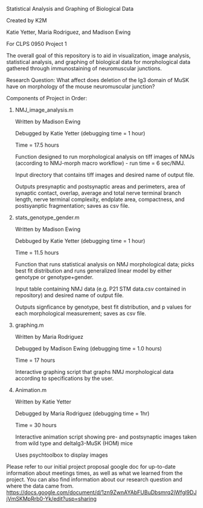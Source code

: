 Statistical Analysis and Graphing of Biological Data

Created by K2M

Katie Yetter, Maria Rodriguez, and Madison Ewing

For CLPS 0950 Project 1

The overall goal of this repository is to aid in visualization, image analysis, statistical analysis, and graphing of biological data for morphological data gathered through immunostaining of neuromuscular junctions.

Research Question: What affect does deletion of the Ig3 domain of MuSK have on morphology of the mouse neuromuscular junction?

Components of Project in Order:


1. NMJ_image_analysis.m

    Written by Madison Ewing
    
    Debugged by Katie Yetter (debugging time = 1 hour)
    
    Time = 17.5 hours

    Function designed to run morphological analysis on tiff images of NMJs (according to NMJ-morph macro workflow) - run time = 6 sec/NMJ.
    
    Input directory that contains tiff images and desired name of output file.
    
    Outputs presynaptic and postsynaptic areas and perimeters, area of synaptic contact, overlap, average and total nerve terminal branch length, nerve terminal complexity, endplate area, compactness, and postsyanptic fragmentation; saves as csv file.
    
2. stats_genotype_gender.m

    Written by Madison Ewing
    
    Debbuged by Katie Yetter (debugging time = 1 hour)
    
    Time = 11.5 hours

    Function that runs statistical analysis on NMJ morphological data; picks best fit distribution and runs generalized linear model by either genotype or genotype+gender.
    
    Input table containing NMJ data (e.g. P21 STM data.csv contained in repository) and desired name of output file.
    
    Outputs signficance by genotype, best fit distribution, and p values for each morphological measurement; saves as csv file.
    
3. graphing.m

    Written by Maria Rodriguez
    
    Debugged by Madison Ewing (debugging time = 1.0 hours)
    
    Time = 17 hours
    
    Interactive graphing script that graphs NMJ morphological data according to specifications by the user.
    
4. Animation.m

    Written by Katie Yetter
    
    Debugged by Maria Rodriguez (debugging time = 1hr)
    
    Time = 30 hours
    
    Interactive animation script showing pre- and postsynaptic images taken from wild type and deltaIg3-MuSK (HOM) mice
    
    Uses psychtoolbox to display images
    
    
Please refer to our initial project proposal google doc for  up-to-date information about meetings times, as well as what we learned from the project.  You can also find information about our research question and where the data came from.
https://docs.google.com/document/d/1zn9ZwnAYAbFUBuDbsmrq2jWfgl9DJjVmSKMpRrb0-Yk/edit?usp=sharing
